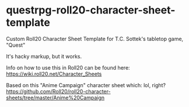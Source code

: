 # questrpg-roll20-character-sheet-template
Custom Roll20 Character Sheet Template for T.C. Sottek's tabletop game, "Quest"

It's hacky markup, but it works.

Info on how to use this in Roll20 can be found here: https://wiki.roll20.net/Character_Sheets




Based on this "Anime Campaign" character sheet which: lol, right? https://github.com/Roll20/roll20-character-sheets/tree/master/Anime%20Campaign
